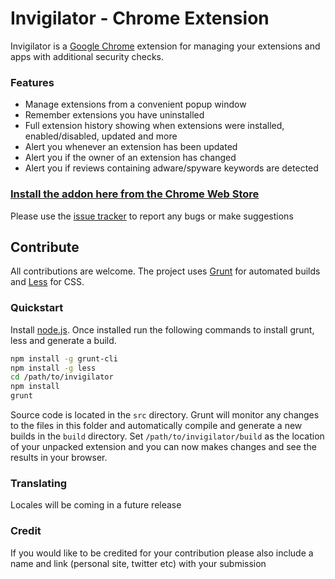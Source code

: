 Invigilator - Chrome Extension
=============================

Invigilator is a [Google Chrome](https://www.google.com/chrome) extension for managing your extensions and apps with additional security checks.

### Features
- Manage extensions from a convenient popup window
- Remember extensions you have uninstalled
- Full extension history showing when extensions were installed, enabled/disabled, updated and more
- Alert you whenever an extension has been updated
- Alert you if the owner of an extension has changed
- Alert you if reviews containing adware/spyware keywords are detected

### [Install the addon here from the Chrome Web Store](https://chrome.google.com/webstore/detail/page-ruler/jlpkojjdgbllmedoapgfodplfhcbnbpn)

Please use the [issue tracker](https://github.com/wrakky/invigilator/issues) to report any bugs or make suggestions

## Contribute

All contributions are welcome. The project uses [Grunt](http://gruntjs.com/) for automated builds and [Less](http://lesscss.org/) for CSS.

### Quickstart

Install [node.js](http://nodejs.org/). Once installed run the following commands to install grunt, less and generate a build.

```bash
npm install -g grunt-cli
npm install -g less
cd /path/to/invigilator
npm install
grunt
```

Source code is located in the `src` directory. Grunt will monitor any changes to the files in this folder and automatically compile
and generate a new builds in the `build` directory. Set `/path/to/invigilator/build` as the location of your unpacked extension and
you can now makes changes and see the results in your browser.

### Translating

Locales will be coming in a future release

### Credit
If you would like to be credited for your contribution please also include a name and link (personal site, twitter etc)
with your submission